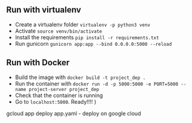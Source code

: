 
## Run with virtualenv
- Create a virtualenv folder `virtualenv -p python3 venv`
- Activate `source venv/bin/activate`
- Install the requirements `pip install -r requirements.txt`
- Run gunicorn `gunicorn app:app --bind 0.0.0.0:5000 --reload`

## Run with Docker
- Build the image with `docker build -t project_dep .`
- Run the container with `docker run -d -p 5000:5000 -e PORT=5000 --name project-server project_dep`
- Check that the container is running
- Go to `localhost:5000`. Ready!!!! )

gcloud app deploy app.yaml    - deploy on google cloud
